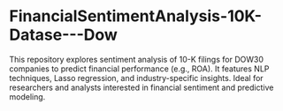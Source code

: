 # FinancialSentimentAnalysis-10K-Datase---Dow
 This repository explores sentiment analysis of 10-K filings for DOW30 companies to predict financial performance (e.g., ROA). It features NLP techniques, Lasso regression, and industry-specific insights. Ideal for researchers and analysts interested in financial sentiment and predictive modeling.
